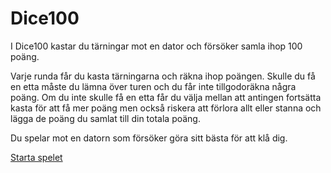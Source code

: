 Dice100
=============

I Dice100 kastar du tärningar mot en dator och försöker samla ihop 100 poäng.

Varje runda får du kasta tärningarna och räkna ihop poängen. Skulle du få en
etta måste du lämna över turen och du får inte tillgodoräkna några poäng.
Om du inte skulle få en etta får du välja mellan att antingen fortsätta kasta för att
få mer poäng men också riskera att förlora allt eller stanna och lägga de poäng
du samlat till din totala poäng.

Du spelar mot en datorn som försöker göra sitt bästa för att klå dig.

[Starta spelet](dice100/setup)
